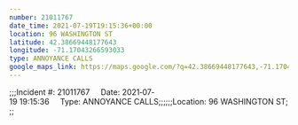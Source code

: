 ```yaml
---
number: 21011767
date_time: 2021-07-19T19:15:36+00:00
location: 96 WASHINGTON ST
latitude: 42.38669448177643
longitude: -71.17043266593033
type: ANNOYANCE CALLS
google_maps_link: https://maps.google.com/?q=42.38669448177643,-71.17043266593033
---
```


;;;Incident #: 21011767     Date: 2021‐07‐19 19:15:36     Type: ANNOYANCE CALLS;;;;;;Location: 96 WASHINGTON ST;;;
